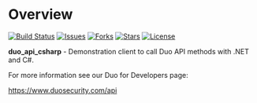 # Overview
[![Build Status](https://github.com/duosecurity/duo_api_csharp/actions/workflows/net-ci.yml/badge.svg?branch=master)](https://github.com/duosecurity/duo_api_csharp/actions)
[![Issues](https://img.shields.io/github/issues/duosecurity/duo_api_csharp)](https://github.com/duosecurity/duo_api_csharp/issues)
[![Forks](https://img.shields.io/github/forks/duosecurity/duo_api_csharp)](https://github.com/duosecurity/duo_api_csharp/network/members)
[![Stars](https://img.shields.io/github/stars/duosecurity/duo_api_csharp)](https://github.com/duosecurity/duo_api_csharp/stargazers)
[![License](https://img.shields.io/badge/License-View%20License-orange)](https://github.com/duosecurity/duo_api_csharp/blob/master/LICENSE)

**duo_api_csharp** - Demonstration client to call Duo API methods
with .NET and C#.

For more information see our Duo for Developers page:

<https://www.duosecurity.com/api>
